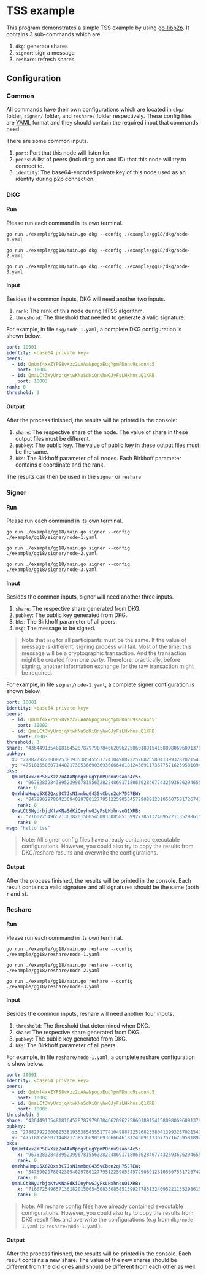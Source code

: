 # TSS example

This program demonstrates a simple TSS example by using [go-libp2p](https://github.com/libp2p/go-libp2p). It contains 3 sub-commands which are

1. `dkg`: generate shares
2. `signer`: sign a message
3. `reshare`: refresh shares

## Configuration
### Common

All commands have their own configurations which are located in `dkg/` folder, `signer/` folder, and `reshare/` folder respectively. These config files are [YAML](https://yaml.org/) format and they should contain the required input that commands need.

There are some common inputs.

1. `port`: Port that this node will listen for.
2. `peers`: A list of peers (including port and ID) that this node will try to connect to.
3. `identity`: The base64-encoded private key of this node used as an identity during p2p connection.

### DKG

#### Run

Please run each command in its own terminal.

```
go run ./example/gg18/main.go dkg --config ./example/gg18/dkg/node-1.yaml
```

```
go run ./example/gg18/main.go dkg --config ./example/gg18/dkg/node-2.yaml
```

```
go run ./example/gg18/main.go dkg --config ./example/gg18/dkg/node-3.yaml
```

#### Input

Besides the common inputs, DKG will need another two inputs.

1. `rank`: The rank of this node during HTSS algorithm.
2. `threshold`: The threshold that needed to generate a valid signature.

For example, in file `dkg/node-1.yaml`, a complete DKG configuration is shown below.

```yaml
port: 10001
identity: <base64 private key>
peers:
  - id: QmUmf4xxZYPS8vXzz2uAAaNpogxEugYpmPDnnu9saon4c5
    port: 10002
  - id: QmaLCt3WyUrbjqKtwKNaSdKiQnyhwGJyFsLHxhnsuQ1XRB
    port: 10003
rank: 0
threshold: 3
```

#### Output

After the process finished, the results will be printed in the console:

1. `share`: The respective share of the node. The value of share in these output files must be different.
2. `pubkey`: The public key. The value of public key in these output files must be the same.
3. `bks`: The Birkhoff parameter of all nodes. Each Birkhoff parameter contains x coordinate and the rank.

The results can then be used in the `signer` or `reshare`

### Signer

#### Run

Please run each command in its own terminal.

```
go run ./example/gg18/main.go signer --config ./example/gg18/signer/node-1.yaml
```

```
go run ./example/gg18/main.go signer --config ./example/gg18/signer/node-2.yaml
```

```
go run ./example/gg18/main.go signer --config ./example/gg18/signer/node-3.yaml
```

#### Input

Besides the common inputs, signer will need another three inputs.

1. `share`: The respective share generated from DKG.
2. `pubkey`: The public key generated from DKG.
3. `bks`: The Birkhoff parameter of all peers.
4. `msg`: The message to be signed.

> Note that `msg` for all participants must be the same. If the value of message is different, signing process will fail. Most of the time, this message will be a cryptographic transaction. And the transaction might be created from one party. Therefore, practically, before signing, another information exchange for the raw transaction might be required.

For example, in file `signer/node-1.yaml`, a complete signer configuration is shown below.

```yaml
port: 10001
identity: <base64 private key>
peers:
  - id: QmUmf4xxZYPS8vXzz2uAAaNpogxEugYpmPDnnu9saon4c5
    port: 10002
  - id: QmaLCt3WyUrbjqKtwKNaSdKiQnyhwGJyFsLHxhnsuQ1XRB
    port: 10003
threshold: 3
share: "43644913548181645287879790784662096225860189154158098069609137977414752534059"
pubkey:
  x: "27882792200082538193538545551774104988722526825580413993287021541130525522506"
  y: "47518155860714482173853669036936666461812430911736775716259581894684305008163"
bks:
  QmUmf4xxZYPS8vXzz2uAAaNpogxEugYpmPDnnu9saon4c5:
    x: "96782832843895239967815563282248691718063628467743259362629465575967588658871"
    rank: 0
  QmYhhVHmpU5X62Qxs3C7JsN1mmbqG435vCbon2qH75C7EW:
    x: "84789029780423094029780127795122590534572908912310560758172674231895736569017"
    rank: 0
  QmaLCt3WyUrbjqKtwKNaSdKiQnyhwGJyFsLHxhnsuQ1XRB:
    x: "71607254965713618201500545083308585159927785132409522113529861536051048547771"
    rank: 0
msg: "hello tss"
```

> Note: All signer config files have already contained executable configurations. However, you could also try to copy the results from DKG/reshare results and overwrite the configurations.

#### Output

After the process finished, the results will be printed in the console. Each result contains a valid signature and all signatures  should be the same (both `r` and `s`).

### Reshare

#### Run

Please run each command in its own terminal.

```
go run ./example/gg18/main.go reshare --config ./example/gg18/reshare/node-1.yaml
```

```
go run ./example/gg18/main.go reshare --config ./example/gg18/reshare/node-2.yaml
```

```
go run ./example/gg18/main.go reshare --config ./example/gg18/reshare/node-3.yaml
```

#### Input

Besides the common inputs, reshare will need another four inputs.

1. `threshold`: The threshold that determined when DKG.
2. `share`: The respective share generated from DKG.
3. `pubkey`: The public key generated from DKG.
4. `bks`: The Birkhoff parameter of all peers.

For example, in file `reshare/node-1.yaml`, a complete reshare configuration is show below.

```yaml
port: 10001
identity: <base64 private key>
peers:
  - id: QmUmf4xxZYPS8vXzz2uAAaNpogxEugYpmPDnnu9saon4c5
    port: 10002
  - id: QmaLCt3WyUrbjqKtwKNaSdKiQnyhwGJyFsLHxhnsuQ1XRB
    port: 10003
threshold: 3
share: "43644913548181645287879790784662096225860189154158098069609137977414752534059"
pubkey:
  x: "27882792200082538193538545551774104988722526825580413993287021541130525522506"
  y: "47518155860714482173853669036936666461812430911736775716259581894684305008163"
bks:
  QmUmf4xxZYPS8vXzz2uAAaNpogxEugYpmPDnnu9saon4c5:
    x: "96782832843895239967815563282248691718063628467743259362629465575967588658871"
    rank: 0
  QmYhhVHmpU5X62Qxs3C7JsN1mmbqG435vCbon2qH75C7EW:
    x: "84789029780423094029780127795122590534572908912310560758172674231895736569017"
    rank: 0
  QmaLCt3WyUrbjqKtwKNaSdKiQnyhwGJyFsLHxhnsuQ1XRB:
    x: "71607254965713618201500545083308585159927785132409522113529861536051048547771"
    rank: 0
```

> Note: All reshare config files have already contained executable configurations. However, you could also try to copy the results from DKG result files and overwrite the configurations (e.g from `dkg/node-1.yaml` to `reshare/node-1.yaml`).

#### Output

After the process finished, the results will be printed in the console. Each result contains a new share. The value of the new shares should be different from the old ones and should be different from each other as well.
